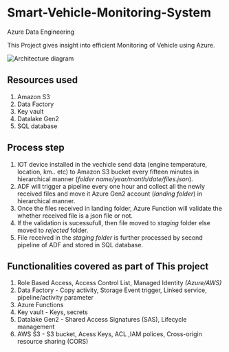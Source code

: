 # Smart-Vehicle-Monitoring-System
Azure Data Engineering

This Project gives insight into efficient Monitoring of Vehicle using Azure.

![Architecture diagram](https://user-images.githubusercontent.com/107489749/209940216-e9e32d59-2864-4dbe-a351-7759cdfa914d.png)

## Resources used 

1. Amazon S3 
2. Data Factory
3. Key vault
4. Datalake Gen2
5. SQL database

## Process step

1. IOT device installed in the vechicle send data (engine temperature, location, km.. etc) to Amazon S3 bucket every fifteen minutes in hierarchical manner (*folder name/year/month/date/files.json*).
2. ADF will trigger a pipeline every one hour and collect all the newly received files and move it Azure Gen2 account (*landing folder*) in hierarchical manner.
3. Once the files received in landing folder, Azure Function will validate the whether received file is a json file or not.
4. If the validation is sucessufull, then file moved to *staging* folder else moved to *rejected* folder.
5. File received in the *staging folder* is further processed by second pipeline of ADF and stored in SQL database.


## Functionalities covered as part of This project

1. Role Based Access, Access Control List, Managed Identity *(Azure/AWS)*
2. Data Factory - Copy activity, Storage Event trigger, Linked service, pipeline/activity parameter 
3. Azure Functions 
4. Key vault - Keys, secrets  
5. Datalake Gen2 - Shared Access Signatures (SAS), Lifecycle management
6. AWS S3 - S3 bucket, Acess Keys, ACL ,IAM polices, Cross-origin resource sharing (CORS)
